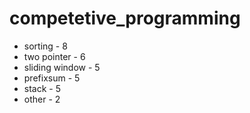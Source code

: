 # competetive_programming

- sorting - 8
- two pointer - 6
- sliding window - 5
- prefixsum - 5
- stack - 5
- other - 2
